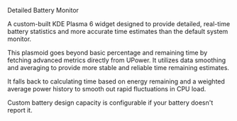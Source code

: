 Detailed Battery Monitor

A custom-built KDE Plasma 6 widget designed to provide detailed, real-time battery statistics and more accurate time estimates than the default system monitor.

This plasmoid goes beyond basic percentage and remaining time by fetching advanced metrics directly from UPower.
It utilizes data smoothing and averaging to provide more stable and reliable time remaining estimates.

It falls back to calculating time based on energy remaining and a weighted average power history to smooth out rapid fluctuations in CPU load.

Custom battery design capacity is configurable if your battery doesn't report it.
